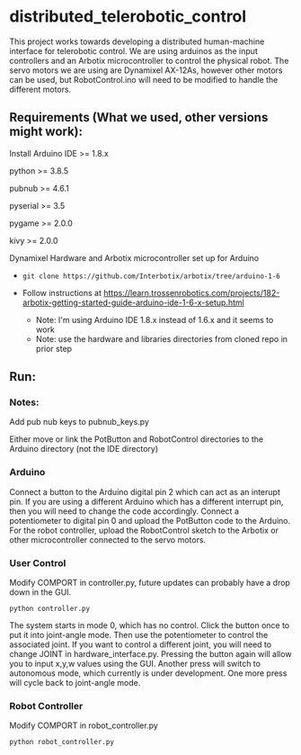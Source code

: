 # distributed_telerobotic_control
This project works towards developing a distributed human-machine interface for telerobotic control.
We are using arduinos as the input controllers and an Arbotix microcontroller to
control the physical robot.
The servo motors we are using are Dynamixel AX-12As, however other motors can be
used, but RobotControl.ino  will need to be modified to handle the different motors.

## Requirements (What we used, other versions might work):
Install Arduino IDE >= 1.8.x

python >= 3.8.5

pubnub >= 4.6.1

pyserial >= 3.5

pygame >= 2.0.0

kivy >= 2.0.0

Dynamixel Hardware and Arbotix microcontroller set up for Arduino 
* `git clone https://github.com/Interbotix/arbotix/tree/arduino-1-6`

* Follow instructions at https://learn.trossenrobotics.com/projects/182-arbotix-getting-started-guide-arduino-ide-1-6-x-setup.html
  * Note: I'm using Arduino IDE 1.8.x instead of 1.6.x and it seems to work
  * Note: use the hardware and libraries directories from cloned repo in prior step

## Run:
### Notes:
Add pub nub keys to pubnub_keys.py

Either move or link the PotButton and RobotControl directories to the Arduino directory (not the IDE directory)

### Arduino
Connect a button to the Arduino digital pin 2 which can act as an interupt pin.
If you are using a different Arduino which has a different interrupt pin, then you will need to change the code accordingly.
Connect a potentiometer to digital pin 0 and upload the PotButton code to the Arduino. 
For the robot controller, upload the RobotControl sketch to the Arbotix or other microcontroller connected to the servo motors.

### User Control
Modify COMPORT in controller.py, future updates can probably have a drop down in the GUI.

`python controller.py`

The system starts in mode 0, which has no control. Click the button once to put it into joint-angle mode.
Then use the potentiometer to control the associated joint. If you want to control a different joint, you will need to change JOINT in hardware_interface.py.
Pressing the button again will allow you to input x,y,w values using the GUI.
Another press will switch to autonomous mode, which currently is under development.
One more press will cycle back to joint-angle mode.

### Robot Controller
Modify COMPORT in robot_controller.py

`python robot_controller.py`

